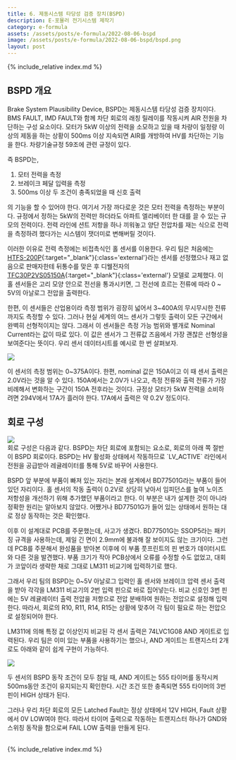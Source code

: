 ```yaml
---
title: 6. 제동시스템 타당성 검증 장치(BSPD)
description: E-포뮬러 전기시스템 제작기
category: e-formula
assets: /assets/posts/e-formula/2022-08-06-bspd
image: /assets/posts/e-formula/2022-08-06-bspd/bspd.png
layout: post
---
```


{% include_relative index.md %}

## BSPD 개요
Brake System Plausibility Device, BSPD는 제동시스템 타당성 검증 장치이다. BMS FAULT, IMD FAULT와 함께 차단 회로의 래칭 릴레이를 작동시켜 AIR 전원을 차단하는 구성 요소이다. 모터가 5kW 이상의 전력을 소모하고 있을 때 차량이 일정량 이상의 제동을 하는 상황이 500ms 이상 지속되면 AIR를 개방하여 HV를 차단하는 기능을 한다. 차량기술규정 59조에 관련 규정이 있다.

즉 BSPD는,
1. 모터 전력을 측정
2. 브레이크 페달 입력을 측정
3. 500ms 이상 두 조건이 충족되었을 때 신호 출력

의 기능을 할 수 있어야 한다. 여기서 가장 까다로운 것은 모터 전력을 측정하는 부분이다. 규정에서 정하는 5kW의 전력만 하더라도 아파트 엘리베이터 한 대를 끌 수 있는 규모의 전력이다. 전력 라인에 션트 저항을 하나 끼워놓고 양단 전압차를 재는 식으로 전력을 측정하려 했다가는 시스템이 잿더미로 변해버릴 것이다.

이러한 이유로 전력 측정에는 비접촉식인 홀 센서를 이용한다. 우리 팀은 처음에는 [HTFS-200P](https://www.lem.com/en/htfs-200p){:target="_blank"}{:class='external'}라는 센서를 선정했으나 재고 없음으로 판매자한테 뒤통수를 맞은 후 디웰전자의 [TFC30P2VS05150A](https://eleparts.co.kr/goods/view?no=9624610){:target="_blank"}{:class='external'} 모델로 교체했다. 이 홀 센서들은 고리 모양 안으로 전선을 통과시키면, 그 전선에 흐르는 전류에 따라 0 ~ 5V의 아날로그 전압을 출력한다.

한편, 이 센서들은 산업용이라 측정 범위가 굉장히 넓어서 3~400A의 무시무시한 전류까지도 측정할 수 있다. 그러나 현실 세계의 여느 센서가 그렇듯 출력이 모든 구간에서 완벽히 선형적이지는 않다. 그래서 이 센서들은 측정 가능 범위와 별개로 Nominal Current라는 값이 따로 있다. 이 값은 센서가 그 전류값 즈음에서 가장 괜찮은 선형성을 보여준다는 뜻이다. 우리 센서 데이터시트를 예시로 한 번 살펴보자.

<div class='center'><img src='{{ page.assets }}/hall.png'></div>

이 센서의 측정 범위는 0~375A이다. 한편, nominal 값은 150A이고 이 때 센서 출력은 2.0V라는 것을 알 수 있다. 150A에서는 2.0V가 나오고, 측정 전류와 출력 전류가 가장 비례해서 변화하는 구간이 150A 전후라는 것이다. 규정상 모터가 5kW 전력을 소비하려면 294V에서 17A가 흘러야 한다. 17A에서 출력은 약 0.2V 정도이다. 

## 회로 구성

<div class='center'><img src='{{ page.assets }}/bspd.png'></div>
회로 구성은 다음과 같다. BSPD는 차단 회로에 포함되는 요소로, 회로의 아래 쪽 절반이 BSPD 회로이다. BSPD는 HV 활성화 상태에서 작동하므로 `LV_ACTIVE` 라인에서 전원을 공급받아 레귤레이터를 통해 5V로 바꾸어 사용한다.

BSPD 앞 부분에 부품이 빠져 있는 자리는 본래 설계에서 BD77501G라는 부품이 들어 있던 자리이다. 홀 센서의 작동 출력이 0.2V로 상당히 낮아서 임피던스를 높여 노이즈 저항성을 개선하기 위해 추가했던 부품이라고 한다. 이 부분은 내가 설계한 것이 아니라 정확한 원리는 알아보지 않았다. 어쨌거나 BD77501G가 들어 있는 상태에서 원하는 대로 정상 동작하는 것은 확인했다.

이후 이 설계대로 PCB를 주문했는데, 사고가 생겼다. BD77501G는 SSOP5라는 패키징 규격을 사용하는데, 제일 긴 면이 2.9mm에 불과해 잘 보이지도 않는 크기이다. 그런데 PCB를 주문해서 완성품을 받아본 이후에 이 부품 풋프린트의 핀 번호가 데이터시트와 다른 것을 발견했다. 부품 크기가 작아 PCB상에서 오류를 수정할 수도 없었고, 대회가 코앞이라 생략한 채로 그대로 LM311 비교기에 입력하기로 했다.

그래서 우리 팀의 BSPD는 0~5V 아날로그 입력인 홀 센서와 브레이크 압력 센서 출력을 받아 각각을 LM311 비교기의 2번 입력 핀으로 바로 집어넣는다. 비교 신호인 3번 핀에는 5V 레귤레이터 출력 전압을 저항으로 전압 분배하여 원하는 전압으로 설정해 입력한다. 따라서, 회로의 R10, R11, R14, R15는 상황에 맞추어 각 팀이 필요로 하는 전압으로 설정되어야 한다.

LM311에 의해 특정 값 이상인지 비교된 각 센서 출력은 74LVC1G08 AND 게이트로 입력된다. 우리 팀은 이미 있는 부품을 사용하기는 했으나, AND 게이트는 트랜지스터 2개로도 아래와 같이 쉽게 구현이 가능하다.
<div class='center'><img src='{{ page.assets }}/AND_Gate.gif'></div>

두 센서의 BSPD 동작 조건이 모두 참일 때, AND 게이트는 555 타이머를 동작시켜 500ms동안 조건이 유지되는지 확인한다. 시간 조건 또한 충족되면 555 타이머의 3번 핀이 HIGH 상태가 된다.

그러나 우리 차단 회로의 모든 Latched Fault는 정상 상태에서 12V HIGH, Fault 상황에서 0V LOW여야 한다. 따라서 타이머 출력으로 작동하는 트랜지스터 하나가 GND와 스위칭 동작을 함으로써 FAIL LOW 출력을 만들게 된다.
<br><br>

{% include_relative index.md %}
